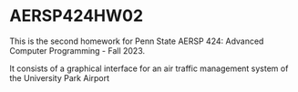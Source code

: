 # AERSP424HW02

This is the second homework for Penn State AERSP 424: Advanced Computer Programming - Fall 2023.

It consists of a graphical interface for an air traffic management system of the University Park Airport
